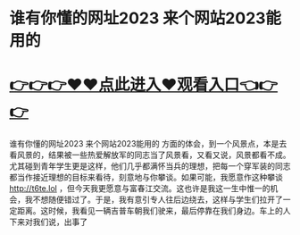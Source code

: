 # 谁有你懂的网址2023 来个网站2023能用的

# <a href="https://github.com/bitezs/bite/issues/1">👉👉👉♥♥点此进入♥观看入口👈👉👉</a>

谁有你懂的网址2023 来个网站2023能用的
方面的体会，到一个风景点，本是去看风景的，结果被一些热爱解放军的同志当了风景看，又看又说，风景都看不成。尤其碰到青年学生更是这样，他们几乎都满怀当兵的理想，把每一个穿军装的同志都当作接近理想的目标来看待，刻意地与你攀谈。如果可能，我愿意作这种攀谈
http://t6te.lol
，但今天我更愿意与富春江交流。这也许是我这一生中惟一的机会，我不想随便错过了。于是，我有意引专人往后边绕去，这样与学生们拉开了一定距离。这时候，我看见一辆吉普车朝我们驶来，最后停靠在我们身边。车上的人下来对我们说，出事了
